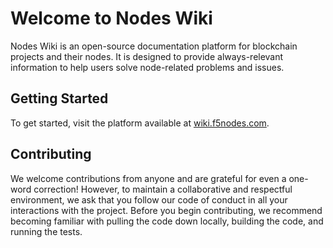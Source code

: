 # Welcome to Nodes Wiki

Nodes Wiki is an open-source documentation platform for blockchain projects and their nodes. It is designed to provide always-relevant information to help users solve node-related problems and issues.

## Getting Started

To get started, visit the platform available at [wiki.f5nodes.com](https://wiki.f5nodes.com).

## Contributing

We welcome contributions from anyone and are grateful for even a one-word correction! However, to maintain a collaborative and respectful environment, we ask that you follow our code of conduct in all your interactions with the project.
Before you begin contributing, we recommend becoming familiar with pulling the code down locally, building the code, and running the tests.
